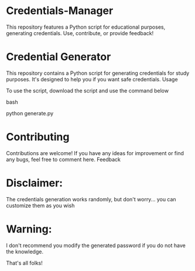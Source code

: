 # Credentials-Manager
This repository features a Python script for educational purposes, generating credentials.
Use, contribute, or provide feedback!

# Credential Generator

This repository contains a Python script for generating credentials for study purposes. It's designed to help you if you want safe credentials.
Usage

To use the script, download the script and use the command below

bash

python generate.py

# Contributing

Contributions are welcome! If you have any ideas for improvement or find any bugs, feel free to comment here.
Feedback
# Disclaimer:
The credentials generation works randomly, but don't worry...
you can customize them as you wish
# Warning:
I don't recommend you modify the generated password if you do not have the knowledge.

That's all folks!
